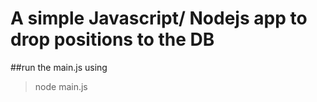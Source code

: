 # A simple Javascript/ Nodejs app to drop positions to the DB

##run the main.js using
>node main.js
